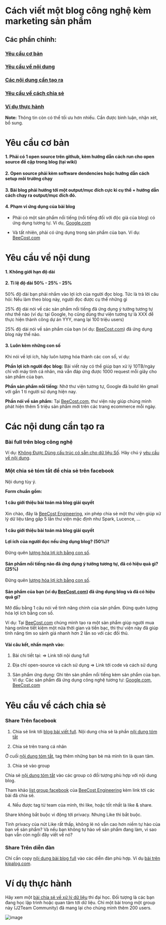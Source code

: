 # Cách viết một blog công nghệ kèm marketing sản phẩm

## Các phần chính:

### [Yêu cầu cơ bản](https://github.com/beecost/jutsu/blob/master/open_source-c%C3%A1ch-marketing-s%E1%BA%A3n_ph%E1%BA%A9m-hi%E1%BB%87u_qu%E1%BA%A3.md#y%C3%AAu-c%E1%BA%A7u-c%C6%A1-b%E1%BA%A3n)

### [Yêu cầu về nội dung](https://github.com/beecost/jutsu/blob/master/open_source-c%C3%A1ch-marketing-s%E1%BA%A3n_ph%E1%BA%A9m-hi%E1%BB%87u_qu%E1%BA%A3.md#y%C3%AAu-c%E1%BA%A7u-v%E1%BB%81-n%E1%BB%99i-dung)

### [Các nội dung cần tạo ra](https://github.com/beecost/jutsu/blob/master/open_source-c%C3%A1ch-marketing-s%E1%BA%A3n_ph%E1%BA%A9m-hi%E1%BB%87u_qu%E1%BA%A3.md#c%C3%A1c-n%E1%BB%99i-dung-c%E1%BA%A7n-t%E1%BA%A1o-ra)

### [Yêu cầu về cách chia sẻ](https://github.com/beecost/jutsu/blob/master/open_source-c%C3%A1ch-marketing-s%E1%BA%A3n_ph%E1%BA%A9m-hi%E1%BB%87u_qu%E1%BA%A3.md#y%C3%AAu-c%E1%BA%A7u-v%E1%BB%81-c%C3%A1ch-chia-s%E1%BA%BB)

### [Ví dụ thực hành](https://github.com/beecost/jutsu/blob/master/open_source-c%C3%A1ch-marketing-s%E1%BA%A3n_ph%E1%BA%A9m-hi%E1%BB%87u_qu%E1%BA%A3.md#v%C3%AD-d%E1%BB%A5-th%E1%BB%B1c-h%C3%A0nh)


**Note:** Thông tin còn có thể tối ưu hơn nhiều. Cần được bình luận, nhận xét, bổ sung.

# Yêu cầu cơ bản

#### 1. Phải có 1 open source trên github, kèm hướng dẫn cách run cho open source để cập trong blog (tại wiki)

#### 2. Open source phải kèm software dendencies hoặc hướng dẫn cách setup môi trường chạy

#### 3. Bài blog phải hướng tới một output/mục đích cực kì cụ thể + hướng dẫn cách chạy ra output/mục đích đó.

#### 4. Phạm vi ứng dụng của bài blog

+ Phải có một sản phẩm nổi tiếng (nổi tiếng đối với độc giả của blog) có ứng dụng tương tự. Ví dụ, [Google.com](https://www.google.com)

+ Và tất nhiên, phải có ứng dụng trong sản phẩm của bạn. Ví dụ: [BeeCost.com](https://www.beecost.com/install?pub=beecost_jutsu)




# Yêu cầu về nội dung

#### 1. Không giới hạn độ dài

#### 2. Tỉ lệ độ dài 50% - 25% - 25%

50% độ dài bạn phải nhắm vào lợi ích của người đọc blog. Tức là trả lời câu hỏi: Nếu làm theo blog này, người đọc được cụ thể những gì

25% độ dài nói về các sản phẩm nổi tiếng đã ứng dụng ý tưởng tương tự như thế nào (ví dụ: tại Google, họ cũng dùng thư viện tương tự là XXX để thực hiện thành công dự án YYY, mang lại 100 triệu users)

25% độ dài nói về sản phẩm của bạn (ví dụ: [BeeCost.com](https://www.beecost.com/install?pub=beecost_jutsu)) đã ứng dụng blog này thế nào.

#### 3. Luôn kèm những con số

Khi nói về lợi ích, hãy luôn lượng hóa thành các con số, ví dụ:

**Phần lợi ích người đọc blog:** Bài viết này có thể giúp bạn xử lý 10TB/ngày chỉ với máy tính cá nhân, mà vẫn đáp ứng được 1000 request mỗi giây cho sản phẩm của bạn.

**Phần sản phẩm nổi tiếng:** Nhờ thư viện tương tự, Google đã build lên gmail với gần 1 tỉ người sử dụng hiện nay.

**Phần nói về sản phẩm:** Tại [BeeCost.com](https://www.beecost.com/install?pub=beecost_jutsu), thư viện này giúp chúng mình phát hiện thêm 5 triệu sản phẩm mới trên các trang ecommerce mỗi ngày.

# Các nội dung cần tạo ra

### Bài full trên blog công nghệ

Ví dụ: [Không Được Dùng cấu trúc có sẵn cho dữ liệu Số](https://engineer.beecost.com/khong-duoc-dung-nhung-cau-truc-co-san-cho-du-lieu-so/). Hãy chú ý [yêu cầu về nội dung](https://github.com/beecost/jutsu/blob/master/open_source-c%C3%A1ch-marketing-s%E1%BA%A3n_ph%E1%BA%A9m-hi%E1%BB%87u_qu%E1%BA%A3.md#y%C3%AAu-c%E1%BA%A7u-v%E1%BB%81-n%E1%BB%99i-dung).

### Một chia sẻ tóm tắt để chia sẻ trên facebook

Nội dung tùy ý.

**Form chuẩn gồm:**

#### 1 câu giới thiệu bài toán mà blog giải quyết

Xin chào, đây là [BeeCost Engineering](https://engineer.beecost.com), xin phép chia sẻ một thư viện giúp xử lý dữ liệu tăng gấp 5 lần thư viện mặc định như Spark, Lucence, ...

#### 1 câu giới thiệu bài toán mà blog giải quyết

#### Lợi ích của người đọc nếu ứng dụng blog? (50%)?

Đừng quên [lượng hóa lợi ích bằng con số](https://github.com/beecost/jutsu/blob/master/open_source-c%C3%A1ch-marketing-s%E1%BA%A3n_ph%E1%BA%A9m-hi%E1%BB%87u_qu%E1%BA%A3.md#3-lu%C3%B4n-k%C3%A8m-nh%E1%BB%AFng-con-s%E1%BB%91).

#### Sản phẩm nổi tiếng nào đã ứng dụng ý tưởng tương tự, đã có hiệu quả gì? (25%)

Đừng quên [lượng hóa lợi ích bằng con số](https://github.com/beecost/jutsu/blob/master/open_source-c%C3%A1ch-marketing-s%E1%BA%A3n_ph%E1%BA%A9m-hi%E1%BB%87u_qu%E1%BA%A3.md#3-lu%C3%B4n-k%C3%A8m-nh%E1%BB%AFng-con-s%E1%BB%91).

#### Sản phẩm của bạn (ví dụ [BeeCost.com](https://www.beecost.com/install?pub=beecost_jutsu)) đã ứng dụng blog và đã có hiệu quả gì?

Mở đầu bằng 1 câu nói về tính năng chính của sản phẩm. Đừng quên lượng hóa lợi ích bằng con số.

Ví dụ: Tại [BeeCost.com](https://www.beecost.com/install?pub=beecost_jutsu) chúng mình tạo ra một sản phẩm giúp người mua hàng online tiết kiệm một nửa thời gian và tiền bạc, thì thư viện này đã giúp tính năng tìm so sánh giá nhanh hơn 2 lần so với các đối thủ.

#### Vài câu kết, nhấn mạnh vào:

1. Bài chi tiết tại: => Link tới nội dung full

2. Địa chỉ open-source và cách sử dụng => Link tới code và cách sử dụng

3. Sản phẩm ứng dụng: Ghi tên sản phẩm nổi tiếng kèm sản phẩm của bạn. Ví dụ: Các sản phẩm đã ứng dụng công nghệ tương tự: [Google.com](https://www.google.com), [BeeCost.com](https://www.beecost.com/install?pub=beecost_jutsu)

# Yêu cầu về cách chia sẻ

### Share Trên facebook

1. Chia sẻ link tới [blog bài viết full](https://github.com/beecost/jutsu/blob/master/open_source-c%C3%A1ch-marketing-s%E1%BA%A3n_ph%E1%BA%A9m-hi%E1%BB%87u_qu%E1%BA%A3.md#b%C3%A0i-full-tr%C3%AAn-blog-c%C3%B4ng-ngh%E1%BB%87). Nội dung chia sẻ là phần [nội dung tóm tắt](https://github.com/beecost/jutsu/blob/master/open_source-c%C3%A1ch-marketing-s%E1%BA%A3n_ph%E1%BA%A9m-hi%E1%BB%87u_qu%E1%BA%A3.md#m%E1%BB%99t-chia-s%E1%BA%BB-t%C3%B3m-t%E1%BA%AFt-%C4%91%E1%BB%83-chia-s%E1%BA%BB-tr%C3%AAn-facebook)

2. Chia sẻ trên trang cá nhân

Ở cuối [nội dung tóm tắt](https://github.com/beecost/jutsu/blob/master/open_source-c%C3%A1ch-marketing-s%E1%BA%A3n_ph%E1%BA%A9m-hi%E1%BB%87u_qu%E1%BA%A3.md#m%E1%BB%99t-chia-s%E1%BA%BB-t%C3%B3m-t%E1%BA%AFt-%C4%91%E1%BB%83-chia-s%E1%BA%BB-tr%C3%AAn-facebook), tag thêm những bạn bè mà mình tin là quan tâm.

3. Chia sẻ vào group

Chia sẻ [nội dung tóm tắt](https://github.com/beecost/jutsu/blob/master/open_source-c%C3%A1ch-marketing-s%E1%BA%A3n_ph%E1%BA%A9m-hi%E1%BB%87u_qu%E1%BA%A3.md#m%E1%BB%99t-chia-s%E1%BA%BB-t%C3%B3m-t%E1%BA%AFt-%C4%91%E1%BB%83-chia-s%E1%BA%BB-tr%C3%AAn-facebook) vào các group có đối tượng phù hợp với nội dung blog.

Tham khảo [list group facebook](https://docs.google.com/spreadsheets/d/1jeT8w2F-jrBS-bSX1ZZmqkTM2pNYHfkndWPx5_CzCLc) của [BeeCost Engineering](https://engineer.beecost.com) kèm link tới các bài đã chia sẻ.

4. Nếu được tag từ team của mình, thì like, hoặc tốt nhất là like & share.

Share không bắt buộc vì động tới privacy. Nhưng Like thì bắt buộc.

Tính privacy của nút Like rất thấp, không lẽ nó vẫn cao hơn niềm tự hào của bạn về sản phẩm? Và nếu bạn không tự hào về sản phẩm đang làm, vì sao bạn vẫn còn ngồi đây viết về nó?

### Share Trên diễn đàn

Chỉ cần copy [nội dung bài blog full](https://github.com/beecost/jutsu/blob/master/open_source-c%C3%A1ch-marketing-s%E1%BA%A3n_ph%E1%BA%A9m-hi%E1%BB%87u_qu%E1%BA%A3.md#b%C3%A0i-full-tr%C3%AAn-blog-c%C3%B4ng-ngh%E1%BB%87) vào các diễn đàn phù hợp. Ví dụ [bài trên kipalog.com](https://kipalog.com/posts/Khong-Duoc-Dung-nhung--cau-truc-co-san-cho-du-lieu-So).

# Ví dụ thực hành

Hãy xem một [bài chia sẻ về xử lý dữ liệu](https://www.facebook.com/groups/j2team.community/permalink/1000117133653740/) thi đại học. Đối tượng là các bạn đang học lập trình hoặc quan tâm tới dữ liệu. Chỉ một bài trong một group này (J2Team Community) đã mang lại cho chúng mình thêm 200 users.

![image](https://engineer.beecost.com/wp-content/uploads/2019/08/Screen-Shot-2019-08-06-at-15.47.13-1.png)

